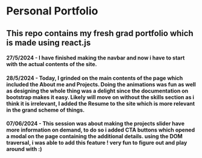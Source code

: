 # Personal Portfolio

## This repo contains my fresh grad portfolio which is made using react.js

#### 27/5/2024 - I have finished making the navbar and now i have to start with the actual contents of the site.

#### 28/5/2024 - Today, I grinded on the main contents of the page which included the About me and Projects. Doing the animations was fun as well as designing the whole thing was a delight since the documentation on bootstrap makes it easy. Likely will move on without the skills section as i think it is irrelevant, I added the Resume to the site which is more relevant in the grand scheme of things.

#### 07/06/2024 - This session was about making the projects slider have more information on demand, to do so i added CTA buttons which opened a modal on the page containing the additional details. using the DOM traversal, i was able to add this feature ! very fun to figure out and play around with :)
